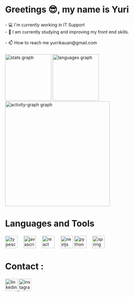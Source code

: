 <h1 align="left">Greetings 😎, my name is Yuri</h1>

###

<p align="left">- 💻 I'm currently working in IT Support<br>- 📖 I am currently studying and improving my front end skills. <br><br>- 📫 How to reach me yurrikauan@gmail.com</p>

###

<div align="left">
  <img src="https://github-readme-stats.vercel.app/api?username=YuriKauan10&hide_title=false&hide_rank=false&show_icons=true&include_all_commits=true&count_private=true&disable_animations=false&theme=react&locale=en&hide_border=false&order=1" height="150" alt="stats graph"  />
  <img src="https://github-readme-stats.vercel.app/api/top-langs?username=YuriKauan10&locale=en&hide_title=false&layout=compact&card_width=320&langs_count=5&theme=react&hide_border=false&order=2" height="150" alt="languages graph"  />
  <img src="https://github-readme-activity-graph.vercel.app/graph?username=YuriKauan10&radius=16&theme=tokyo-night&area=true&order=5" height="340" alt="activity-graph graph"  />
</div>

###

<h1 align="left">Languages and Tools</h1>

###

<div align="left">
  <img src="https://img.shields.io/badge/TypeScript-3178C6?logo=typescript&logoColor=white&style=for-the-badge" height="40" alt="typescript logo"  />
  <img width="12" />
  <img src="https://img.shields.io/badge/JavaScript-F7DF1E?logo=javascript&logoColor=black&style=for-the-badge" height="40" alt="javascript logo"  />
  <img width="12" />
  <img src="https://img.shields.io/badge/React-61DAFB?logo=react&logoColor=black&style=for-the-badge" height="40" alt="react logo"  />
  <img width="12" />
  <img src="https://img.shields.io/badge/Next.js-000000?logo=nextdotjs&logoColor=white&style=for-the-badge" height="40" alt="nextjs logo"  />
  <img src="https://img.shields.io/badge/Python-3776AB?logo=python&logoColor=white&style=for-the-badge" height="40" alt="python logo"  />
  <img width="12" />
  <img src="https://img.shields.io/badge/Spring-6DB33F?logo=spring&logoColor=black&style=for-the-badge" height="40" alt="spring logo"  />

###
  
  
</div>

###


###

<h1 align="left">Contact :</h1>

###

<div align="left">
   <a href="https://www.linkedin.com/in/yuri-kauan-4674722bb/" target="_blank">
  <img src="https://img.shields.io/badge/LinkedIn-0A66C2?logo=linkedin&logoColor=white&style=for-the-badge" height="40" alt="linkedin logo"  />
   </a>
   <a href="https://www.instagram.com/yuri0ff/" target="_blank">
  <img src="https://img.shields.io/badge/Instagram-E4405F?logo=instagram&logoColor=white&style=for-the-badge" height="40" alt="instagram logo"  />
   </a>
</div>

###
